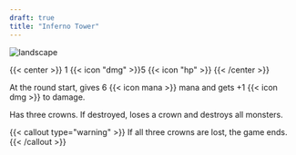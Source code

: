 ```yaml
---
draft: true
title: "Inferno Tower"
---
```


![landscape](/images/towers/towerS_41.png)

{{< center >}}
1 {{< icon "dmg" >}}5 {{< icon "hp" >}}
{{< /center >}}

At the round start, gives 6 {{< icon mana >}} mana and gets +1 {{< icon dmg >}} to damage.

Has three crowns. If destroyed, loses a crown and destroys all monsters.

{{< callout type="warning" >}}
If all three crowns are lost, the game ends.
{{< /callout >}}
